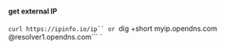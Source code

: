 #### get external IP  
```curl https://ipinfo.io/ip``
or
```dig +short myip.opendns.com @resolver1.opendns.com```
`
